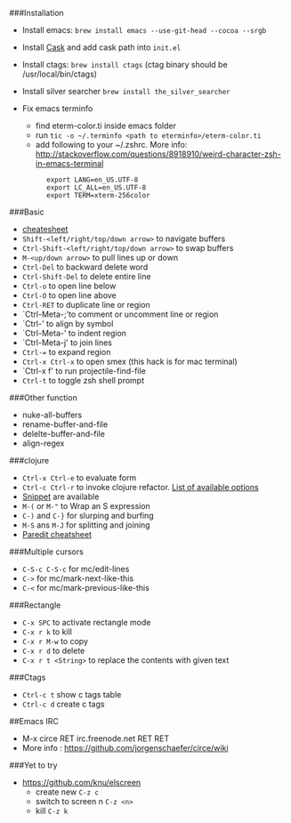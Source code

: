 ###Installation
- Install emacs: `brew install emacs --use-git-head --cocoa --srgb`
- Install [Cask](https://github.com/cask/cask) and add cask path into `init.el`
- Install ctags: `brew install ctags` (ctag binary should be /usr/local/bin/ctags)
- Install silver searcher `brew install the_silver_searcher`
- Fix emacs terminfo
  - find eterm-color.ti inside emacs folder
  - run `tic -o ~/.terminfo <path to eterminfo>/eterm-color.ti`
  - add following to your ~/.zshrc. More info: http://stackoverflow.com/questions/8918910/weird-character-zsh-in-emacs-terminal

  ```
        export LANG=en_US.UTF-8
        export LC_ALL=en_US.UTF-8
        export TERM=xterm-256color
  ```
  

###Basic
- [cheatesheet](https://www.gnu.org/software/emacs/refcards/pdf/refcard.pdf)
- `Shift-<left/right/top/down arrow>` to navigate buffers
- `Ctrl-Shift-<left/right/top/down arrow>` to swap buffers
- `M-<up/down arrow>` to pull lines up or down
- `Ctrl-Del` to backward delete word
- `Ctrl-Shift-Del` to delete entire line
- `Ctrl-o` to open line below
- `Ctrl-O` to open line above
- `Ctrl-RET` to duplicate line or region
- `Ctrl-Meta-;'to  comment or uncomment line or region
- `Ctrl-\' to align by symbol
- `Ctrl-Meta-\' to indent region
- `Ctrl-Meta-j' to join lines
- `Ctrl-=` to expand region
- `Ctrl-x Ctrl-x` to open smex (this hack is for mac terminal)
- `Ctrl-x f' to run projectile-find-file
- `Ctrl-t` to toggle zsh shell prompt

###Other function
- nuke-all-buffers
- rename-buffer-and-file
- delelte-buffer-and-file
- align-regex

###clojure
- `Ctrl-x Ctrl-e` to evaluate form
- `Ctrl-c Ctrl-r` to invoke clojure refactor. [List of available options](https://github.com/clojure-emacs/clj-refactor.el/wiki)
- [Snippet](https://github.com/swannodette/clojure-snippets) are available
- `M-(` or `M-"` to Wrap an S expression
- `C-)` and `C-}` for slurping and burfing
- `M-S` ans `M-J` for splitting and joining
- [Paredit cheatsheet](http://pub.gajendra.net/src/paredit-refcard.pdf)

###Multiple cursors
- `C-S-c C-S-c` for mc/edit-lines
- `C->` for mc/mark-next-like-this
- `C-<` for mc/mark-previous-like-this

###Rectangle
- `C-x SPC` to activate rectangle mode
- `C-x r k` to kill
- `C-x r M-w` to copy
- `C-x r d` to delete
- `C-x r t <String>` to replace the contents with given text

###Ctags
- `Ctrl-c t` show c tags table
- `Ctrl-c d` create c tags


##Emacs IRC
- M-x circe RET irc.freenode.net RET RET
- More info : https://github.com/jorgenschaefer/circe/wiki

###Yet to try
- https://github.com/knu/elscreen
  - create new `C-z c`
  - switch to screen n `C-z <n>`
  - kill `C-z k`
